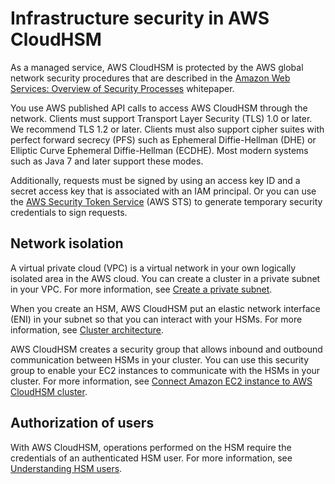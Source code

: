 # Infrastructure security in AWS CloudHSM<a name="infrastructure-security"></a>

As a managed service, AWS CloudHSM is protected by the AWS global network security procedures that are described in the [Amazon Web Services: Overview of Security Processes](https://d0.awsstatic.com/whitepapers/Security/AWS_Security_Whitepaper.pdf) whitepaper\.

You use AWS published API calls to access AWS CloudHSM through the network\. Clients must support Transport Layer Security \(TLS\) 1\.0 or later\. We recommend TLS 1\.2 or later\. Clients must also support cipher suites with perfect forward secrecy \(PFS\) such as Ephemeral Diffie\-Hellman \(DHE\) or Elliptic Curve Ephemeral Diffie\-Hellman \(ECDHE\)\. Most modern systems such as Java 7 and later support these modes\.

Additionally, requests must be signed by using an access key ID and a secret access key that is associated with an IAM principal\. Or you can use the [AWS Security Token Service](https://docs.aws.amazon.com/STS/latest/APIReference/Welcome.html) \(AWS STS\) to generate temporary security credentials to sign requests\.

## Network isolation<a name="network-isolation"></a>

A virtual private cloud \(VPC\) is a virtual network in your own logically isolated area in the AWS cloud\. You can create a cluster in a private subnet in your VPC\. For more information, see [Create a private subnet](create-subnets.md)\.

When you create an HSM, AWS CloudHSM put an elastic network interface \(ENI\) in your subnet so that you can interact with your HSMs\. For more information, see [Cluster architecture](clusters.md#cluster-architecture)\.

AWS CloudHSM creates a security group that allows inbound and outbound communication between HSMs in your cluster\. You can use this security group to enable your EC2 instances to communicate with the HSMs in your cluster\. For more information, see [Connect Amazon EC2 instance to AWS CloudHSM cluster](configure-sg-client-instance.md)\.

## Authorization of users<a name="authorization"></a>

With AWS CloudHSM, operations performed on the HSM require the credentials of an authenticated HSM user\. For more information, see [Understanding HSM users](manage-hsm-users.md#understanding-users)\.
